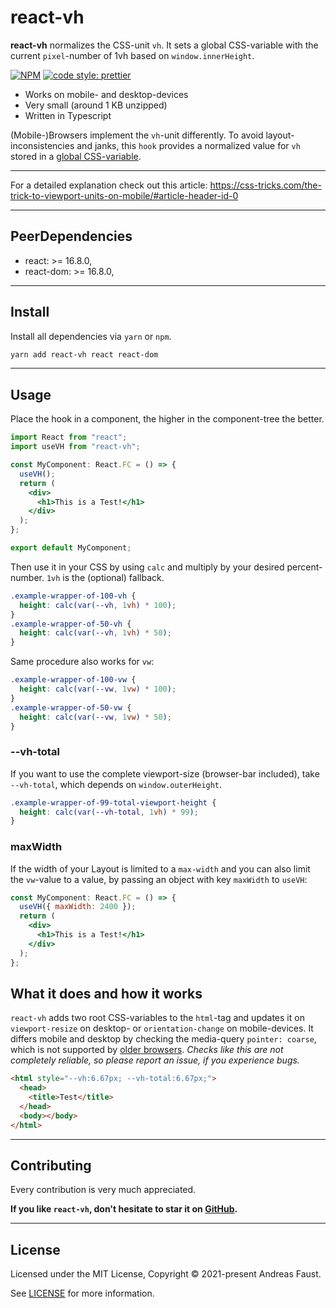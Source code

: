 # react-vh

**react-vh** normalizes the CSS-unit `vh`. It sets a global CSS-variable with the current `pixel`-number of 1vh based on `window.innerHeight`.

[![NPM](https://img.shields.io/npm/v/react-vh.svg)](https://www.npmjs.com/package/react-vh) [![code style: prettier](https://img.shields.io/badge/code_style-prettier-ff69b4.svg?style=flat-square)](https://github.com/prettier/prettier)

- Works on mobile- and desktop-devices
- Very small (around 1 KB unzipped)
- Written in Typescript

(Mobile-)Browsers implement the `vh`-unit differently. To avoid layout-inconsistencies and janks, this `hook` provides a normalized value for `vh` stored in a [global CSS-variable](https://developer.mozilla.org/en-US/docs/Web/CSS/Using_CSS_custom_properties).

---

For a detailed explanation check out this article:
https://css-tricks.com/the-trick-to-viewport-units-on-mobile/#article-header-id-0

---

## PeerDependencies

- react: >= 16.8.0,
- react-dom: >= 16.8.0,

---

## Install

Install all dependencies via `yarn` or `npm`.

```bash
yarn add react-vh react react-dom
```

---

## Usage

Place the hook in a component, the higher in the component-tree the better.

```jsx
import React from "react";
import useVH from "react-vh";

const MyComponent: React.FC = () => {
  useVH();
  return (
    <div>
      <h1>This is a Test!</h1>
    </div>
  );
};

export default MyComponent;
```

Then use it in your CSS by using `calc` and multiply by your desired percent-number. `1vh` is the (optional) fallback.

```css
.example-wrapper-of-100-vh {
  height: calc(var(--vh, 1vh) * 100);
}
.example-wrapper-of-50-vh {
  height: calc(var(--vh, 1vh) * 50);
}
```

Same procedure also works for `vw`:

```css
.example-wrapper-of-100-vw {
  height: calc(var(--vw, 1vw) * 100);
}
.example-wrapper-of-50-vw {
  height: calc(var(--vw, 1vw) * 50);
}
```

### --vh-total

If you want to use the complete viewport-size (browser-bar included), take `--vh-total`, which depends on `window.outerHeight`.

```css
.example-wrapper-of-99-total-viewport-height {
  height: calc(var(--vh-total, 1vh) * 99);
}
```

### maxWidth

If the width of your Layout is limited to a `max-width` and you can also limit the `vw`-value to a value, by passing an object with key `maxWidth` to `useVH`:

```jsx
const MyComponent: React.FC = () => {
  useVH({ maxWidth: 2400 });
  return (
    <div>
      <h1>This is a Test!</h1>
    </div>
  );
};
```

## What it does and how it works

`react-vh` adds two root CSS-variables to the `html`-tag and updates it on `viewport-resize` on desktop- or `orientation-change` on mobile-devices.
It differs mobile and desktop by checking the media-query `pointer: coarse`, which is not supported by [older browsers](https://caniuse.com/css-media-interaction). _Checks like this are not completely reliable, so please report an issue, if you experience bugs._

```html
<html style="--vh:6.67px; --vh-total:6.67px;">
  <head>
    <title>Test</title>
  </head>
  <body></body>
</html>
```

---

## Contributing

Every contribution is very much appreciated.

**If you like `react-vh`, don't hesitate to star it on [GitHub](https://github.com/AndreasFaust/react-vh).**

---

## License

Licensed under the MIT License, Copyright © 2021-present Andreas Faust.

See [LICENSE](LICENSE.md) for more information.

